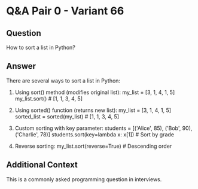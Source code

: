 # Q&A Pair 0 - Variant 66

## Question
How to sort a list in Python?

## Answer
There are several ways to sort a list in Python:

1. Using sort() method (modifies original list):
   my_list = [3, 1, 4, 1, 5]
   my_list.sort()  # [1, 1, 3, 4, 5]

2. Using sorted() function (returns new list):
   my_list = [3, 1, 4, 1, 5]
   sorted_list = sorted(my_list)  # [1, 1, 3, 4, 5]

3. Custom sorting with key parameter:
   students = [('Alice', 85), ('Bob', 90), ('Charlie', 78)]
   students.sort(key=lambda x: x[1])  # Sort by grade

4. Reverse sorting:
   my_list.sort(reverse=True)  # Descending order

## Additional Context
This is a commonly asked programming question in interviews.